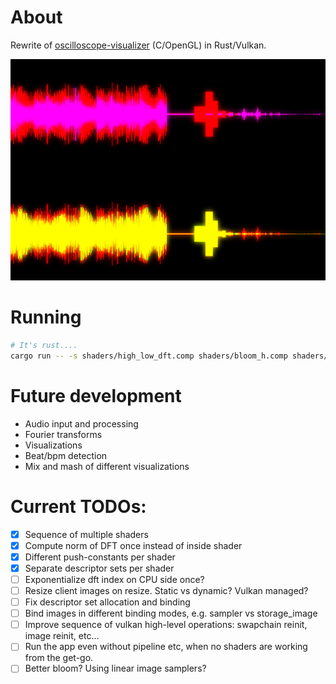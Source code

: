 # About

Rewrite of [oscilloscope-visualizer](https://github.com/alexd2580/oscilloscope-visualizer) (C/OpenGL) in Rust/Vulkan.

![current snapshot](./snapshot.png)

# Running

```bash
# It's rust....
cargo run -- -s shaders/high_low_dft.comp shaders/bloom_h.comp shaders/bloom_v.comp shaders/bloom_combine.comp
```

# Future development

* Audio input and processing
* Fourier transforms
* Visualizations
* Beat/bpm detection
* Mix and mash of different visualizations

# Current TODOs:

- [x] Sequence of multiple shaders
- [x] Compute norm of DFT once instead of inside shader
- [x] Different push-constants per shader
- [x] Separate descriptor sets per shader
- [ ] Exponentialize dft index on CPU side once?
- [ ] Resize client images on resize. Static vs dynamic? Vulkan managed?
- [ ] Fix descriptor set allocation and binding
- [ ] Bind images in different binding modes, e.g. sampler vs storage_image
- [ ] Improve sequence of vulkan high-level operations: swapchain reinit, image reinit, etc...
- [ ] Run the app even without pipeline etc, when no shaders are working from the get-go.
- [ ] Better bloom? Using linear image samplers?
